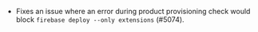 - Fixes an issue where an error during product provisioning check would block `firebase deploy --only extensions` (#5074).
